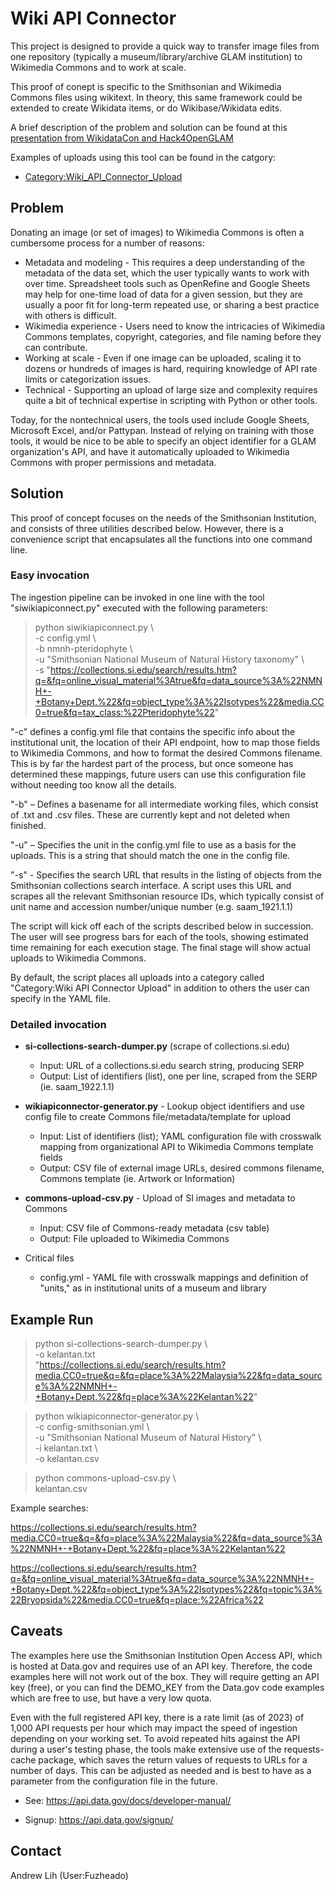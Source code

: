 # Wiki API Connector

This project is designed to provide a quick way to transfer image files from one repository (typically a museum/library/archive GLAM institution) to Wikimedia Commons and to work at scale. 

This proof of conept is specific to the Smithsonian and Wikimedia Commons files using wikitext. In theory, this same framework could be extended to create Wikidata items, or do Wikibase/Wikidata edits.

A brief description of the problem and solution can be found at this [presentation from WikidataCon and Hack4OpenGLAM](https://docs.google.com/presentation/d/e/2PACX-1vQ9oOHFnTNcB7ox0UDzzsgvhk_R5NF-G5G78o2h2o72tBxLwhBPj7wQq_44u_Z-wZBX49LwNgdDGYy_/pub?start=false&loop=false&delayms=3000)

Examples of uploads using this tool can be found in the catgory:
* [Category:Wiki_API_Connector_Upload](https://commons.wikimedia.org/wiki/Category:Wiki_API_Connector_Upload)

## Problem
Donating an image (or set of images) to Wikimedia Commons is often a cumbersome process for a number of reasons:
* Metadata and modeling - This requires a deep understanding of the metadata of the data set, which the user typically wants to work with over time. Spreadsheet tools such as OpenRefine and Google Sheets may help for one-time load of data for a given session, but they are usually a poor fit for long-term repeated use, or sharing a best practice with others is difficult.
* Wikimedia experience - Users need to know the intricacies of Wikimedia Commons templates, copyright, categories, and file naming before they can contribute.
* Working at scale - Even if one image can be uploaded, scaling it to dozens or hundreds of images is hard, requiring knowledge of API rate limits or categorization issues.
* Technical - Supporting an upload of large size and complexity requires quite a bit of technical expertise in scripting with Python or other tools.

Today, for the nontechnical users, the tools used include Google Sheets, Microsoft Excel, and/or Pattypan. Instead of relying on training with those tools, it would be nice to be able to specify an object identifier for a GLAM organization's API, and have it automatically uploaded to Wikimedia Commons with proper permissions and metadata.

## Solution

This proof of concept focuses on the needs of the Smithsonian Institution, and consists of three utilities described below. However, there is a convenience script that encapsulates all the functions into one command line.

### Easy invocation
The ingestion pipeline can be invoked in one line with the tool "siwikiapiconnect.py" executed with the following parameters:

> python siwikiapiconnect.py \\\
> -c config.yml \\\
> -b nmnh-pteridophyte \\\
> -u "Smithsonian National Museum of Natural History taxonomy" \\\
> -s "https://collections.si.edu/search/results.htm?q=&fq=online_visual_material%3Atrue&fq=data_source%3A%22NMNH+-+Botany+Dept.%22&fq=object_type%3A%22Isotypes%22&media.CC0=true&fq=tax_class:%22Pteridophyte%22"

"-c" defines a config.yml file that contains the specific info about the institutional unit, the location of their API endpoint, how to map those fields to Wikimedia Commons, and how to format the desired Commons filename. This is by far the hardest part of the process, but once someone has determined these mappings, future users can use this configuration file without needing too know all the details.

"-b" – Defines a basename for all intermediate working files, which consist of <basename>.txt and <basename>.csv files. These are currently kept and not deleted when finished.

"-u" – Specifies the unit in the config.yml file to use as a basis for the uploads. This is a string that should match the one in the config file.

"-s" - Specifies the search URL that results in the listing of objects from the Smithsonian collections search interface. A script uses this URL and scrapes all the relevant Smithsonian resource IDs, which typically consist of unit name and accession number/unique number (e.g. saam_1921.1.1)

The script will kick off each of the scripts described below in succession. The user will see progress bars for each of the tools, showing estimated time remaining for each execution stage. The final stage will show actual uploads to Wikimedia Commons.

By default, the script places all uploads into a category called "Category:Wiki API Connector Upload" in addition to others the user can specify in the YAML file.


### Detailed invocation

* __si-collections-search-dumper.py__ (scrape of collections.si.edu)
    * Input: URL of a collections.si.edu search string, producing SERP
    * Output: List of identifiers (list), one per line, scraped from the SERP (ie. saam_1922.1.1)

* __wikiapiconnector-generator.py__ - Lookup object identifiers and use config file to create Commons file/metadata/template for upload
    * Input: List of identifiers (list); YAML configuration file with crosswalk mapping from organizational API to Wikimedia Commons template fields
    * Output: CSV file of external image URLs, desired commons filename, Commons template (ie. Artwork or Information)

* __commons-upload-csv.py__ - Upload of SI images and metadata to Commons
    * Input: CSV file of Commons-ready metadata (csv table)
    * Output: File uploaded to Wikimedia Commons

* Critical files
    * config.yml - YAML file with crosswalk mappings and definition of "units," as in institutional units of a museum and library

## Example Run

> python si-collections-search-dumper.py \\\
>     -o kelantan.txt \
>     "https://collections.si.edu/search/results.htm?media.CC0=true&q=&fq=place%3A%22Malaysia%22&fq=data_source%3A%22NMNH+-+Botany+Dept.%22&fq=place%3A%22Kelantan%22"

> python wikiapiconnector-generator.py \\\
>    -c config-smithsonian.yml \\\
>    -u "Smithsonian National Museum of Natural History" \\\
>    -i kelantan.txt \\\
>    -o kelantan.csv

> python commons-upload-csv.py \\\
>     kelantan.csv 


Example searches:

https://collections.si.edu/search/results.htm?media.CC0=true&q=&fq=place%3A%22Malaysia%22&fq=data_source%3A%22NMNH+-+Botany+Dept.%22&fq=place%3A%22Kelantan%22

https://collections.si.edu/search/results.htm?q=&fq=online_visual_material%3Atrue&fq=data_source%3A%22NMNH+-+Botany+Dept.%22&fq=object_type%3A%22Isotypes%22&fq=topic%3A%22Bryopsida%22&media.CC0=true&fq=place:%22Africa%22

 
## Caveats
The examples here use the Smithsonian Institution Open Access API, which is hosted at Data.gov and requires use of an API key. Therefore, the code examples here will not work out of the box. They will require getting an API key (free), or you can find the DEMO_KEY from the Data.gov code examples which are free to use, but have a very low quota.

Even with the full registered API key, there is a rate limit (as of 2023) of 1,000 API requests per hour which may impact the speed of ingestion depending on your working set. To avoid repeated hits against the API during a user's testing phase, the tools make extensive use of the requests-cache package, which saves the return values of requests to URLs for a number of days. This can be adjusted as needed and is best to have as a parameter from the configuration file in the future.

* See: https://api.data.gov/docs/developer-manual/

* Signup: https://api.data.gov/signup/

## Contact
Andrew Lih (User:Fuzheado)

